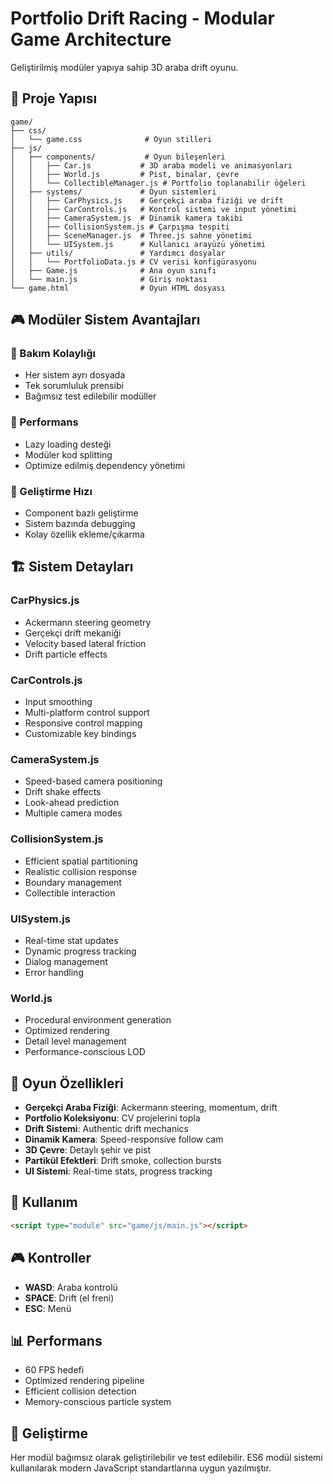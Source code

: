 # Portfolio Drift Racing - Modular Game Architecture

Geliştirilmiş modüler yapıya sahip 3D araba drift oyunu.

## 📁 Proje Yapısı

```
game/
├── css/
│   └── game.css              # Oyun stilleri
├── js/
│   ├── components/           # Oyun bileşenleri
│   │   ├── Car.js           # 3D araba modeli ve animasyonları
│   │   ├── World.js         # Pist, binalar, çevre
│   │   └── CollectibleManager.js # Portfolio toplanabilir öğeleri
│   ├── systems/             # Oyun sistemleri
│   │   ├── CarPhysics.js    # Gerçekçi araba fiziği ve drift
│   │   ├── CarControls.js   # Kontrol sistemi ve input yönetimi
│   │   ├── CameraSystem.js  # Dinamik kamera takibi
│   │   ├── CollisionSystem.js # Çarpışma tespiti
│   │   ├── SceneManager.js  # Three.js sahne yönetimi
│   │   └── UISystem.js      # Kullanıcı arayüzü yönetimi
│   ├── utils/               # Yardımcı dosyalar
│   │   └── PortfolioData.js # CV verisi konfigürasyonu
│   ├── Game.js              # Ana oyun sınıfı
│   └── main.js              # Giriş noktası
└── game.html                # Oyun HTML dosyası
```

## 🎮 Modüler Sistem Avantajları

### 🔧 Bakım Kolaylığı
- Her sistem ayrı dosyada
- Tek sorumluluk prensibi
- Bağımsız test edilebilir modüller

### 🚀 Performans
- Lazy loading desteği
- Modüler kod splitting
- Optimize edilmiş dependency yönetimi

### 🎯 Geliştirme Hızı
- Component bazlı geliştirme
- Sistem bazında debugging
- Kolay özellik ekleme/çıkarma

## 🏗️ Sistem Detayları

### CarPhysics.js
- Ackermann steering geometry
- Gerçekçi drift mekaniği
- Velocity based lateral friction
- Drift particle effects

### CarControls.js
- Input smoothing
- Multi-platform control support
- Responsive control mapping
- Customizable key bindings

### CameraSystem.js
- Speed-based camera positioning
- Drift shake effects
- Look-ahead prediction
- Multiple camera modes

### CollisionSystem.js
- Efficient spatial partitioning
- Realistic collision response
- Boundary management
- Collectible interaction

### UISystem.js
- Real-time stat updates
- Dynamic progress tracking
- Dialog management
- Error handling

### World.js
- Procedural environment generation
- Optimized rendering
- Detail level management
- Performance-conscious LOD

## 🎯 Oyun Özellikleri

- **Gerçekçi Araba Fiziği**: Ackermann steering, momentum, drift
- **Portfolio Koleksiyonu**: CV projelerini topla
- **Drift Sistemi**: Authentic drift mechanics
- **Dinamik Kamera**: Speed-responsive follow cam
- **3D Çevre**: Detaylı şehir ve pist
- **Partikül Efektleri**: Drift smoke, collection bursts
- **UI Sistemi**: Real-time stats, progress tracking

## 🚀 Kullanım

```html
<script type="module" src="game/js/main.js"></script>
```

## 🎮 Kontroller

- **WASD**: Araba kontrolü
- **SPACE**: Drift (el freni)
- **ESC**: Menü

## 📊 Performans

- 60 FPS hedefi
- Optimized rendering pipeline
- Efficient collision detection
- Memory-conscious particle system

## 🔧 Geliştirme

Her modül bağımsız olarak geliştirilebilir ve test edilebilir. ES6 modül sistemi kullanılarak modern JavaScript standartlarına uygun yazılmıştır.
